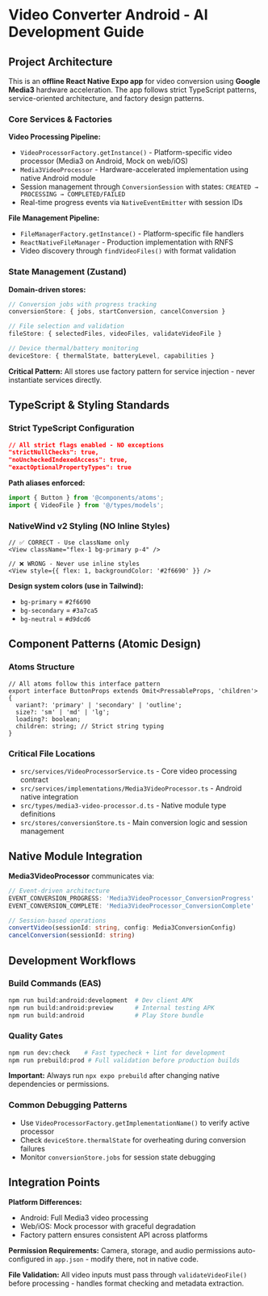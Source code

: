 # Video Converter Android - AI Development Guide

## Project Architecture

This is an **offline React Native Expo app** for video conversion using **Google Media3** hardware acceleration. The app follows strict TypeScript patterns, service-oriented architecture, and factory design patterns.

### Core Services & Factories

**Video Processing Pipeline:**
- `VideoProcessorFactory.getInstance()` - Platform-specific video processor (Media3 on Android, Mock on web/iOS)
- `Media3VideoProcessor` - Hardware-accelerated implementation using native Android module
- Session management through `ConversionSession` with states: `CREATED → PROCESSING → COMPLETED/FAILED`
- Real-time progress events via `NativeEventEmitter` with session IDs

**File Management Pipeline:**
- `FileManagerFactory.getInstance()` - Platform-specific file handlers
- `ReactNativeFileManager` - Production implementation with RNFS
- Video discovery through `findVideoFiles()` with format validation

### State Management (Zustand)

**Domain-driven stores:**
```typescript
// Conversion jobs with progress tracking
conversionStore: { jobs, startConversion, cancelConversion }

// File selection and validation  
fileStore: { selectedFiles, videoFiles, validateVideoFile }

// Device thermal/battery monitoring
deviceStore: { thermalState, batteryLevel, capabilities }
```

**Critical Pattern:** All stores use factory pattern for service injection - never instantiate services directly.

## TypeScript & Styling Standards

### Strict TypeScript Configuration
```json
// All strict flags enabled - NO exceptions
"strictNullChecks": true,
"noUncheckedIndexedAccess": true, 
"exactOptionalPropertyTypes": true
```

**Path aliases enforced:**
```typescript
import { Button } from '@components/atoms';
import { VideoFile } from '@/types/models';
```

### NativeWind v2 Styling (NO Inline Styles)
```tsx
// ✅ CORRECT - Use className only
<View className="flex-1 bg-primary p-4" />

// ❌ WRONG - Never use inline styles  
<View style={{ flex: 1, backgroundColor: '#2f6690' }} />
```

**Design system colors (use in Tailwind):**
- `bg-primary` = `#2f6690`
- `bg-secondary` = `#3a7ca5`  
- `bg-neutral` = `#d9dcd6`

## Component Patterns (Atomic Design)

### Atoms Structure
```tsx
// All atoms follow this interface pattern
export interface ButtonProps extends Omit<PressableProps, 'children'> {
  variant?: 'primary' | 'secondary' | 'outline';
  size?: 'sm' | 'md' | 'lg';
  loading?: boolean;
  children: string; // Strict string typing
}
```

### Critical File Locations
- `src/services/VideoProcessorService.ts` - Core video processing contract
- `src/services/implementations/Media3VideoProcessor.ts` - Android native integration  
- `src/types/media3-video-processor.d.ts` - Native module type definitions
- `src/stores/conversionStore.ts` - Main conversion logic and session management

## Native Module Integration

**Media3VideoProcessor** communicates via:
```typescript
// Event-driven architecture
EVENT_CONVERSION_PROGRESS: 'Media3VideoProcessor_ConversionProgress'
EVENT_CONVERSION_COMPLETE: 'Media3VideoProcessor_ConversionComplete'

// Session-based operations
convertVideo(sessionId: string, config: Media3ConversionConfig)
cancelConversion(sessionId: string)
```

## Development Workflows

### Build Commands (EAS)
```bash
npm run build:android:development  # Dev client APK
npm run build:android:preview      # Internal testing APK  
npm run build:android              # Play Store bundle
```

### Quality Gates
```bash
npm run dev:check    # Fast typecheck + lint for development
npm run prebuild:prod # Full validation before production builds
```

**Important:** Always run `npx expo prebuild` after changing native dependencies or permissions.

### Common Debugging Patterns
- Use `VideoProcessorFactory.getImplementationName()` to verify active processor
- Check `deviceStore.thermalState` for overheating during conversion failures
- Monitor `conversionStore.jobs` for session state debugging

## Integration Points

**Platform Differences:**
- Android: Full Media3 video processing
- Web/iOS: Mock processor with graceful degradation
- Factory pattern ensures consistent API across platforms

**Permission Requirements:** Camera, storage, and audio permissions auto-configured in `app.json` - modify there, not in native code.

**File Validation:** All video inputs must pass through `validateVideoFile()` before processing - handles format checking and metadata extraction.